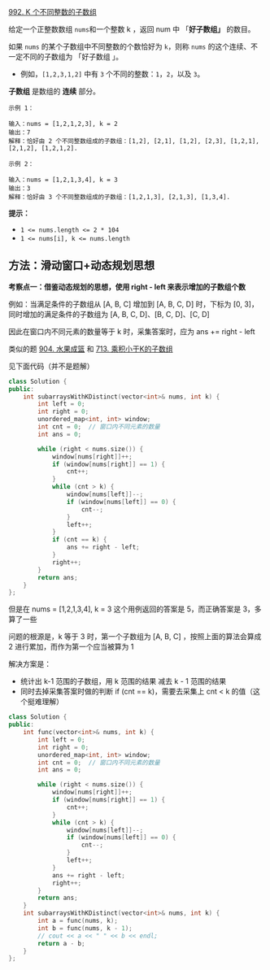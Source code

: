 [992. K 个不同整数的子数组](https://leetcode-cn.com/problems/subarrays-with-k-different-integers/)

给定一个正整数数组 `nums`和一个整数 k ，返回 num 中 「**好子数组」** 的数目。

如果 `nums` 的某个子数组中不同整数的个数恰好为 `k`，则称 `nums` 的这个连续、不一定不同的子数组为 「好子数组 」。

- 例如，`[1,2,3,1,2]` 中有 `3` 个不同的整数：`1`，`2`，以及 `3`。

**子数组** 是数组的 **连续** 部分。

```
示例 1：

输入：nums = [1,2,1,2,3], k = 2
输出：7
解释：恰好由 2 个不同整数组成的子数组：[1,2], [2,1], [1,2], [2,3], [1,2,1], [2,1,2], [1,2,1,2].

示例 2：

输入：nums = [1,2,1,3,4], k = 3
输出：3
解释：恰好由 3 个不同整数组成的子数组：[1,2,1,3], [2,1,3], [1,3,4].

```

**提示：**

- `1 <= nums.length <= 2 * 104`
- `1 <= nums[i], k <= nums.length`

## 方法：滑动窗口+动态规划思想

**考察点一：借鉴动态规划的思想，使用 right - left 来表示增加的子数组个数**

例如：当满足条件的子数组从 [A, B, C] 增加到 [A, B, C, D] 时，下标为 [0, 3]，同时增加的满足条件的子数组为 [A, B, C, D]、[B, C, D]、[C, D]

因此在窗口内不同元素的数量等于 k 时，采集答案时，应为 ans += right - left

类似的题 [904. 水果成篮](https://leetcode-cn.com/problems/fruit-into-baskets/) 和 [713. 乘积小于K的子数组](https://leetcode-cn.com/problems/subarray-product-less-than-k/)

见下面代码（并不是题解）

```cpp
class Solution {
public:
    int subarraysWithKDistinct(vector<int>& nums, int k) {
        int left = 0;
        int right = 0;
        unordered_map<int, int> window;
        int cnt = 0;  // 窗口内不同元素的数量
        int ans = 0;

        while (right < nums.size()) {
            window[nums[right]]++;
            if (window[nums[right]] == 1) {
                cnt++;
            }
            while (cnt > k) {
                window[nums[left]]--;
                if (window[nums[left]] == 0) {
                    cnt--;
                }
                left++;
            }
            if (cnt == k) {
                ans += right - left;
            }
            right++;
        }
        return ans;
    }
};

```

但是在 nums = [1,2,1,3,4], k = 3 这个用例返回的答案是 5，而正确答案是 3，多算了一些

问题的根源是，k 等于 3 时，第一个子数组为 [A, B, C] ，按照上面的算法会算成 2 进行累加，而作为第一个应当被算为 1

解决方案是：

- 统计出 k-1 范围的子数组，用 k 范围的结果 减去 k - 1 范围的结果
- 同时去掉采集答案时做的判断 if (cnt == k)，需要去采集上 cnt < k 的值（这个挺难理解）

```cpp
class Solution {
public:
    int func(vector<int>& nums, int k) {
        int left = 0;
        int right = 0;
        unordered_map<int, int> window;
        int cnt = 0;  // 窗口内不同元素的数量
        int ans = 0;

        while (right < nums.size()) {
            window[nums[right]]++;
            if (window[nums[right]] == 1) {
                cnt++;
            }
            while (cnt > k) {
                window[nums[left]]--;
                if (window[nums[left]] == 0) {
                    cnt--;
                }
                left++;
            }
            ans += right - left;
            right++;
        }
        return ans;
    }
    int subarraysWithKDistinct(vector<int>& nums, int k) {
        int a = func(nums, k);
        int b = func(nums, k - 1);
        // cout << a << " " << b << endl;
        return a - b;
    }
};

```